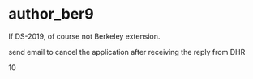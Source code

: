 # author_ber9
If DS-2019, of course not Berkeley extension. 

send email to cancel the application after receiving the reply from DHR

10
